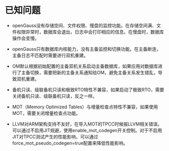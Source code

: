 # 已知问题<a name="ZH-CN_TOPIC_0289899194"></a>

-   openGauss没有存储空间、文件权限、慢盘的监控功能。在存储空间满、文件权限异常时，数据库会退出，日志中会打印相应的信息。在慢盘时，数据库操作会变慢。

-   openGauss只有数据库内核能力，没有主备监控和切换功能。在主备断连，主备日志不匹配时需要进行双机重建。

-   OM默认根据初始配置的主备双机关系启动主备数据库，如果应用对数据库进行了主备切换，需要把新的主备关系通知给OM，避免主备关系发生错乱，导致双机重建。

-   备机只读、级联备机只读和极致RTO特性不兼容，如果启动了极致RTO，需要关闭备机只读、级联备机只读，反之一样。

-   MOT（Memory Optimized Tables）与增量检查点特性不兼容，如果使用MOT，需要关闭增量检查点功能。

-   LLVM对ARM架构支持不友好，在导入MOT的TPCC时候报LLVM相关错误。可以通过不启用JIT规避，使用enable\_mot\_codegen开关控制。对于不启用JIT对TPCC测试产生的性能影响，可以通过force\_mot\_pseudo\_codegen=true配置来降低性能影响。

